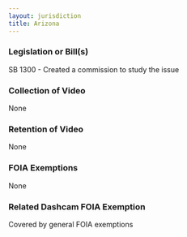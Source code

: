 ```yaml
---
layout: jurisdiction
title: Arizona
---
```


### Legislation or Bill(s)

SB 1300 - Created a commission to study the issue 

### Collection of Video

None

### Retention of Video

None

### FOIA Exemptions

None

### Related Dashcam FOIA Exemption

Covered by general FOIA exemptions
